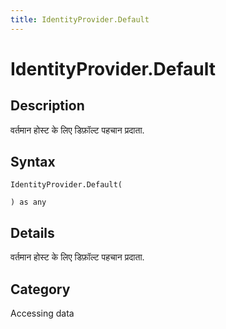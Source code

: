 ```yaml
---
title: IdentityProvider.Default
---
```


# IdentityProvider.Default


## Description

वर्तमान होस्ट के लिए डिफ़ॉल्ट पहचान प्रदाता.


## Syntax

```powerquery
IdentityProvider.Default(

) as any
```


## Details

वर्तमान होस्ट के लिए डिफ़ॉल्ट पहचान प्रदाता.



## Category
Accessing data
